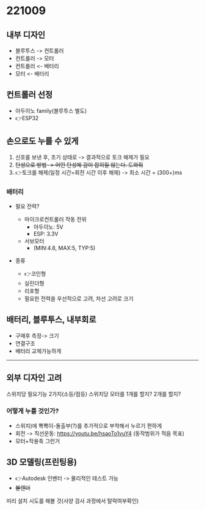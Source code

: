 # 221009

## 내부 디자인

- 블루투스 -> 컨트롤러
- 컨트롤러 -> 모터
- 컨트롤러 <- 배터리
- 모터 <- 배터리

## 컨트롤러 선정

- 아두이노 family(블루투스 별도)
- 👉ESP32

## 손으로도 누를 수 있게

1. 신호를 보낸 후, 초기 상태로 -> 결과적으로 토크 해제가 필요
2. ~~탄성으로 방법 -> 어떤 탄성체 감이 잡히질 않는다. 도와줘~~
3. 👉토크를 해제(일정 시간=회전 시간 이후 해제) -> 최소 시간 = (300+)ms

### 배터리

- 필요 전력?
  - 마이크로컨트롤러 작동 전위
    - 아두이노: 5V
    - ESP: 3.3V
  - 서보모터
    - (MIN:4.8, MAX:5, TYP:5)

- 종류
  - 👉코인형
  - 실린더형
  - 리포형
  - 필요한 전력을 우선적으로 고려, 차선 고려로 크기

## 배터리, 블루투스, 내부회로

- 구매후 측정-> 크기
- 연결구조
- 배터리 교체가능하게

---

## 외부 디자인 고려

스위치당 필요기능 2가지(소등/점등)
스위치당 모터를 1개를 할지? 2개를 할지?

### 어떻게 누를 것인가?

- 스위치)에 뽁뽁이-돌출부(?)를 추가적으로 부착해서 누르기 편하게
- 회전 -> 직선운동: https://youtu.be/hsaoTo1vuY4 (동작범위가 적음 목표)
- 모터+작용축 그런거

## 3D 모델링(프린팅용)

- 👉Autodesk 인벤터 -> 물리적인 테스트 가능
- ~~블렌더~~

미리 설치 시도를 해볼 것(사양 검사 과정에서 탈락여부확인)
